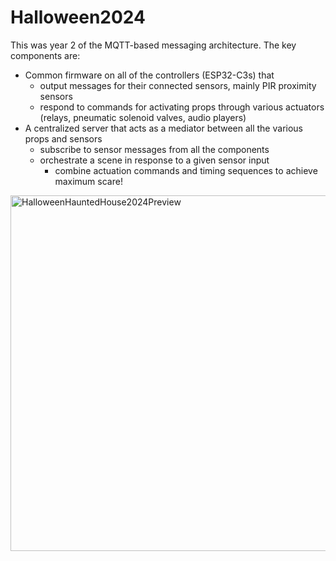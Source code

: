 # Halloween2024

This was year 2 of the MQTT-based messaging architecture. The key components are:
- Common firmware on all of the controllers (ESP32-C3s) that
  - output messages for their connected sensors, mainly PIR proximity sensors
  - respond to commands for activating props through various actuators (relays, pneumatic solenoid valves, audio players)
- A centralized server that acts as a mediator between all the various props and sensors
  - subscribe to sensor messages from all the components
  - orchestrate a scene in response to a given sensor input
    - combine actuation commands and timing sequences to achieve maximum scare!

[<img width="569" alt="HalloweenHauntedHouse2024Preview" src="https://github.com/jakelevirne/Halloween2024/assets/51732/c691ddff-7fa9-4cad-8407-8cfbed17d607">](https://drive.google.com/file/d/1zwmoVLYiJhM9uvdrN-SONa0KXk6m6njB/preview)

